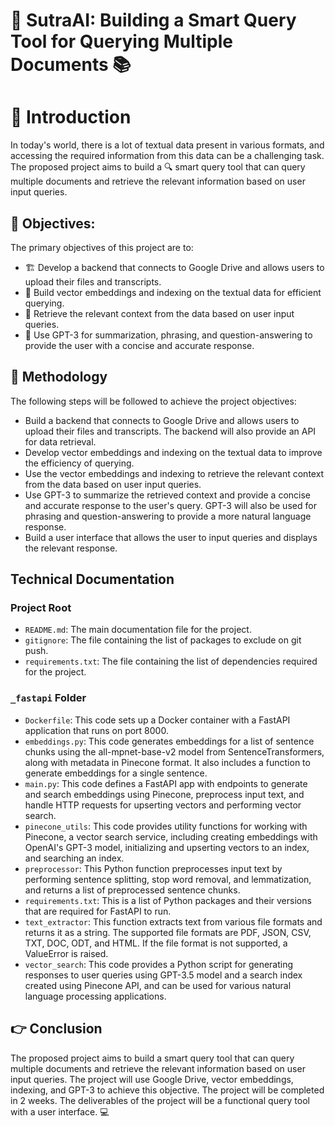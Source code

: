 # 🚀 SutraAI: Building a Smart Query Tool for Querying Multiple Documents 📚

# 👋 Introduction
In today's world, there is a lot of textual data present in various formats, and accessing the required information from this data can be a challenging task. The proposed project aims to build a 🔍 smart query tool that can query multiple documents and retrieve the relevant information based on user input queries.

## 🎯 Objectives:
The primary objectives of this project are to:
- 🏗️ Develop a backend that connects to Google Drive and allows users to upload their files and transcripts.
- 🤖 Build vector embeddings and indexing on the textual data for efficient querying.
- 🔎 Retrieve the relevant context from the data based on user input queries.
- 🧠 Use GPT-3 for summarization, phrasing, and question-answering to provide the user with a concise and accurate response.

## 📝 Methodology
The following steps will be followed to achieve the project objectives:
- Build a backend that connects to Google Drive and allows users to upload their files and transcripts. The backend will also provide an API for data retrieval.
- Develop vector embeddings and indexing on the textual data to improve the efficiency of querying.
- Use the vector embeddings and indexing to retrieve the relevant context from the data based on user input queries.
- Use GPT-3 to summarize the retrieved context and provide a concise and accurate response to the user's query. GPT-3 will also be used for phrasing and question-answering to provide a more natural language response.
- Build a user interface that allows the user to input queries and displays the relevant response.

##  Technical Documentation
### Project Root
- `README.md`: The main documentation file for the project.
- `gitignore`: The file containing the list of packages to exclude on git push.
- `requirements.txt`: The file containing the list of dependencies required for the project.

### `_fastapi` Folder
- `Dockerfile`: This code sets up a Docker container with a FastAPI application that runs on port 8000.
- `embeddings.py`: This code generates embeddings for a list of sentence chunks using the all-mpnet-base-v2 model from SentenceTransformers, along with metadata in Pinecone format. It also includes a function to generate embeddings for a single sentence.
- `main.py`: This code defines a FastAPI app with endpoints to generate and search embeddings using Pinecone, preprocess input text, and handle HTTP requests for upserting vectors and performing vector search.
- `pinecone_utils`: This code provides utility functions for working with Pinecone, a vector search service, including creating embeddings with OpenAI's GPT-3 model, initializing and upserting vectors to an index, and searching an index.
- `preprocessor`: This Python function preprocesses input text by performing sentence splitting, stop word removal, and lemmatization, and returns a list of preprocessed sentence chunks.
- `requirements.txt`: This is a list of Python packages and their versions that are required for FastAPI to run.
- `text_extractor`: This function extracts text from various file formats and returns it as a string. The supported file formats are PDF, JSON, CSV, TXT, DOC, ODT, and HTML. If the file format is not supported, a ValueError is raised.
- `vector_search`: This code provides a Python script for generating responses to user queries using GPT-3.5 model and a search index created using Pinecone API, and can be used for various natural language processing applications.

## 👉 Conclusion
The proposed project aims to build a smart query tool that can query multiple documents and retrieve the relevant information based on user input queries. The project will use Google Drive, vector embeddings, indexing, and GPT-3 to achieve this objective. The project will be completed in 2 weeks. The deliverables of the project will be a functional query tool with a user interface. 💻
